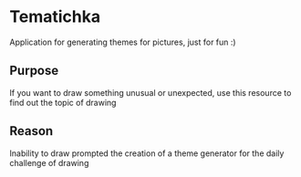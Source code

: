 # Tematichka

Application for generating themes for pictures, just for fun :)

## Purpose

If you want to draw something unusual or unexpected, use this resource to find out the topic of drawing

## Reason

Inability to draw prompted the creation of a theme generator for the daily challenge of drawing